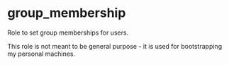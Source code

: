 # group_membership

Role to set group memberships for users.

This role is not meant to be general purpose - it is used for bootstrapping my personal machines.
